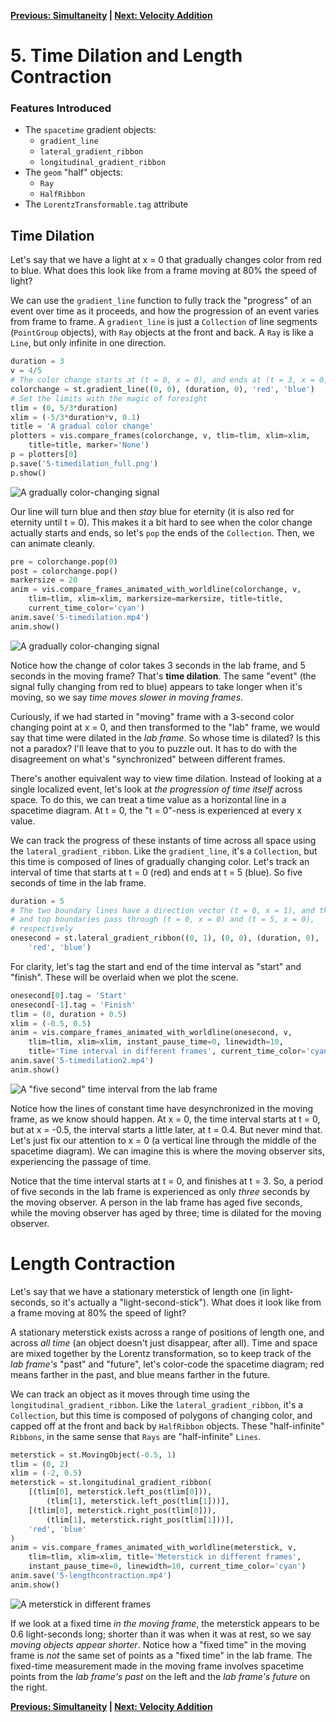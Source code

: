 **[Previous: Simultaneity](4-simultaneity.md) | [Next: Velocity Addition](6-velocityaddition.md)**

# 5. Time Dilation and Length Contraction

### Features Introduced
- The `spacetime` gradient objects:
    - `gradient_line`
    - `lateral_gradient_ribbon`
    - `longitudinal_gradient_ribbon`
- The `geom` "half" objects:
    - `Ray`
    - `HalfRibbon`
- The `LorentzTransformable.tag` attribute

## Time Dilation

Let's say that we have a light at x = 0 that gradually changes color from red to blue. What does this look like from a frame moving at 80% the speed of light?

We can use the `gradient_line` function to fully track the "progress" of an event over time as it proceeds, and how the progression of an event varies from frame to frame. A `gradient_line` is just a `Collection` of line segments (`PointGroup` objects), with `Ray` objects at the front and back. A `Ray` is like a `Line`, but only infinite in one direction.

```python
duration = 3
v = 4/5
# The color change starts at (t = 0, x = 0), and ends at (t = 3, x = 0)
colorchange = st.gradient_line((0, 0), (duration, 0), 'red', 'blue')
# Set the limits with the magic of foresight
tlim = (0, 5/3*duration)
xlim = (-5/3*duration*v, 0.1)
title = 'A gradual color change'
plotters = vis.compare_frames(colorchange, v, tlim=tlim, xlim=xlim,
    title=title, marker='None')
p = plotters[0]
p.save('5-timedilation_full.png')
p.show()
```
![A gradually color-changing signal](figures/5-timedilation_full.png)

Our line will turn blue and then *stay* blue for eternity (it is also red for eternity until t = 0). This makes it a bit hard to see when the color change actually starts and ends, so let's `pop` the ends of the `Collection`. Then, we can animate cleanly.

```python
pre = colorchange.pop(0)
post = colorchange.pop()
markersize = 20
anim = vis.compare_frames_animated_with_worldline(colorchange, v,
    tlim=tlim, xlim=xlim, markersize=markersize, title=title,
    current_time_color='cyan')
anim.save('5-timedilation.mp4')
anim.show()
```
![A gradually color-changing signal](figures/5-timedilation.gif)

Notice how the change of color takes 3 seconds in the lab frame, and 5 seconds in the moving frame? That's **time dilation**. The same "event" (the signal fully changing from red to blue) appears to take longer when it's moving, so we say *time moves slower in moving frames*.

Curiously, if we had started in "moving" frame with a 3-second color changing point at x = 0, and then transformed to the "lab" frame, we would say that time were dilated in the *lab frame*. So whose time is dilated? Is this not a paradox? I'll leave that to you to puzzle out. It has to do with the disagreement on what's "synchronized" between different frames.

There's another equivalent way to view time dilation. Instead of looking at a single localized event, let's look at *the progression of time itself* across space. To do this, we can treat a time value as a horizontal line in a spacetime diagram. At t = 0, the "t = 0"-ness is experienced at every x value.

We can track the progress of these instants of time across all space using the `lateral_gradient_ribbon`. Like the `gradient_line`, it's a `Collection`, but this time is composed of lines of gradually changing color. Let's track an interval of time that starts at t = 0 (red) and ends at t = 5 (blue). So five seconds of time in the lab frame.

```python
duration = 5
# The two boundary lines have a direction vector (t = 0, x = 1), and the bottom
# and top boundaries pass through (t = 0, x = 0) and (t = 5, x = 0),
# respectively
onesecond = st.lateral_gradient_ribbon((0, 1), (0, 0), (duration, 0),
    'red', 'blue')
```

For clarity, let's tag the start and end of the time interval as "start" and "finish". These will be overlaid when we plot the scene.

```python
onesecond[0].tag = 'Start'
onesecond[-1].tag = 'Finish'
tlim = (0, duration + 0.5)
xlim = (-0.5, 0.5)
anim = vis.compare_frames_animated_with_worldline(onesecond, v,
    tlim=tlim, xlim=xlim, instant_pause_time=0, linewidth=10,
    title='Time interval in different frames', current_time_color='cyan')
anim.save('5-timedilation2.mp4')
anim.show()
```
![A "five second" time interval from the lab frame](figures/5-timedilation2.gif)

Notice how the lines of constant time have desynchronized in the moving frame, as we know should happen. At x = 0, the time interval starts at t = 0, but at x = -0.5, the interval starts a little later, at t = 0.4. But never mind that. Let's just fix our attention to x = 0 (a vertical line through the middle of the spacetime diagram). We can imagine this is where the moving observer sits, experiencing the passage of time.

Notice that the time interval starts at t = 0, and finishes at t = 3. So, a period of five seconds in the lab frame is experienced as only *three* seconds by the moving observer. A person in the lab frame has aged five seconds, while the moving observer has aged by three; time is dilated for the moving observer.

# Length Contraction

Let's say that we have a stationary meterstick of length one (in light-seconds, so it's actually a "light-second-stick"). What does it look like from a frame moving at 80% the speed of light?

A stationary meterstick exists across a range of positions of length one, and across *all time* (an object doesn't just disappear, after all). Time and space are mixed together by the Lorentz transformation, so to keep track of the *lab frame's* "past" and "future", let's color-code the spacetime diagram; red means farther in the past, and blue means farther in the future.

We can track an object as it moves through time using the `longitudinal_gradient_ribbon`. Like the `lateral_gradient_ribbon`, it's a `Collection`, but this time is composed of polygons of changing color, and capped off at the front and back by `HalfRibbon` objects. These "half-infinite" `Ribbons`, in the same sense that `Rays` are "half-infinite" `Lines`.

```python
meterstick = st.MovingObject(-0.5, 1)
tlim = (0, 2)
xlim = (-2, 0.5)
meterstick = st.longitudinal_gradient_ribbon(
    [(tlim[0], meterstick.left_pos(tlim[0])),
        (tlim[1], meterstick.left_pos(tlim[1]))],
    [(tlim[0], meterstick.right_pos(tlim[0])),
        (tlim[1], meterstick.right_pos(tlim[1]))],
    'red', 'blue'
)
anim = vis.compare_frames_animated_with_worldline(meterstick, v,
    tlim=tlim, xlim=xlim, title='Meterstick in different frames',
    instant_pause_time=0, linewidth=10, current_time_color='cyan')
anim.save('5-lengthcontraction.mp4')
anim.show()
```
![A meterstick in different frames](figures/5-lengthcontraction.gif)

If we look at a fixed time *in the moving frame*, the meterstick appears to be 0.6 light-seconds long; shorter than it was when it was at rest, so we say *moving objects appear shorter*. Notice how a "fixed time" in the moving frame is *not* the same set of points as a "fixed time" in the lab frame. The fixed-time measurement made in the moving frame involves spacetime points from the *lab frame's past* on the left and the *lab frame's future* on the right.

**[Previous: Simultaneity](4-simultaneity.md) | [Next: Velocity Addition](6-velocityaddition.md)**